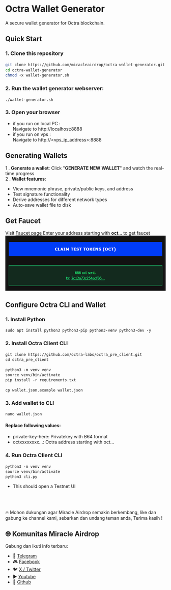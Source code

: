 # Octra Wallet Generator
A secure wallet generator for Octra blockchain.
## Quick Start
### 1. Clone this repository
```bash
git clone https://github.com/miracleairdrop/octra-wallet-generator.git
cd octra-wallet-generator
chmod +x wallet-generator.sh
```
### 2. Run the wallet generator webserver:
```
./wallet-generator.sh
```
### 3. Open your browser
- if you run on local PC :<br>
Navigate to http://localhost:8888 <br>
- if you run on vps :  
Navigate to http://<vps_ip_address>:8888

## Generating Wallets
1 . **Generate a wallet**: Click "**GENERATE NEW WALLET**" and watch the real-time progress  
2 . **Wallet features**:  
- View mnemonic phrase, private/public keys, and address
- Test signature functionality
- Derive addresses for different network types
- Auto-save wallet file to disk

## Get Faucet
Visit [Faucet page](https://faucet.octra.network/)
Enter your address starting with **oct**... to get faucet
![1](assets/faucet-octra.png)

## Configure Octra CLI and Wallet
### 1. Install Python
```
sudo apt install python3 python3-pip python3-venv python3-dev -y
```
### 2. Install Octra Client CLI
```
git clone https://github.com/octra-labs/octra_pre_client.git
cd octra_pre_client

python3 -m venv venv
source venv/bin/activate
pip install -r requirements.txt

cp wallet.json.example wallet.json
```
### 3. Add wallet to CLI
```
nano wallet.json
```
#### **Replace following values:**  
- private-key-here: Privatekey with B64 format  
- octxxxxxxxx...: Octra address starting with oct...  

### 4. Run Octra Client CLI
```
python3 -m venv venv
source venv/bin/activate
python3 cli.py
```
- This should open a Testnet UI

<br><br><br>
🔥 Mohon dukungan agar Miracle Airdrop semakin berkembang, like dan gabung ke channel kami, sebarkan dan undang teman anda, Terima kasih !
## 🌐 Komunitas Miracle Airdrop
Gabung dan ikuti info terbaru:
- 💬 [Telegram](https://t.me/miracleairdrops)
- 🎮 [Facebook](https://facebook.com/miracleairdrop)
- 🐦 [X / Twitter](https://x.com/miracle_forum)
- ▶️ [Youtube](https://www.youtube.com/@miracle_airdrop)
- 🐙 [Github](https://github.com/miracleairdrop)

